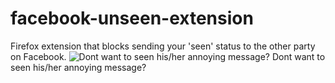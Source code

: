 # facebook-unseen-extension
Firefox extension that blocks sending your 'seen' status to the other party on Facebook.
![Dont want to seen his/her annoying message?](https://img.buzzfeed.com/buzzfeed-static/static/2016-08/31/23/asset/buzzfeed-prod-web04/sub-buzz-14007-1472699325-1.png?downsize=700%3A%2A&output-quality=auto&output-format=auto)
Dont want to seen his/her annoying message?
